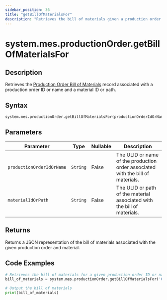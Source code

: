 ```yaml
---
sidebar_position: 36
title: "getBillOfMaterialsFor"
description: "Retrieves the bill of materials given a production order object and a material object."
---
```


# system.mes.productionOrder.getBillOfMaterialsFor

## Description

Retrieves the [Production Order Bill of Materials](../../data-model/production-order-model/production-order-bill-of-material) record associated with a production order ID or name and a material ID or path.

## Syntax

```python
system.mes.productionOrder.getBillOfMaterialsFor(productionOrderIdOrName, materialIdOrPath)
```

## Parameters

| Parameter                 | Type      | Nullable | Description                                                                     |
|---------------------------|-----------|----------|---------------------------------------------------------------------------------|
| `productionOrderIdOrName` | `String`  | False    | The ULID or name of the production order associated with the bill of materials. |
| `materialIdOrPath`        | `String`  | False    | The ULID or path of the material associated with the bill of materials.         |

## Returns

Returns a JSON representation of the bill of materials associated with the given production order and material.

## Code Examples

```python
# Retrieves the bill of materials for a given production order ID or name and material ID or path
bill_of_materials = system.mes.productionOrder.getBillOfMaterialsFor('01JPMTA7K3-E8EHA4MD-7C304P4Z', '01JCH3ENGW-82KJDZDR-JHGYCXQN')

# Output the bill of materials
print(bill_of_materials)
```
